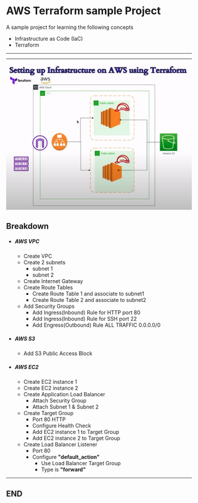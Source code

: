 # AWS Terraform sample Project

A sample project for learning the following concepts
- Infrastructure as Code (IaC)
- Terraform

---
---
![alt text](https://github.com/k-dev1234/aws-terraform/blob/1841ac8be38553999b403bf58feee337f121d231/Terraform%20IaC.PNG?raw=true)
## Breakdown
- ##### AWS VPC
    - Create VPC
    - Create 2 subnets
        - subnet 1
        - subnet 2
    - Create Internet Gateway
    - Create Route Tables
        - Create Route Table 1 and associate to subnet1
        - Create Route Table 2 and associate to subnet2
    - Add Security Groups
        - Add Ingress(Inbound) Rule for HTTP port 80
        - Add Ingress(Inbound) Rule for SSH port 22
        - Add Engress(Outbound) Rule ALL TRAFFIC 0.0.0.0/0
- ##### AWS S3
    - Add S3 Public Access Block
- ##### AWS EC2
    - Create EC2 instance 1 
    - Create EC2 instance 2
    - Create Application Load Balancer
        - Attach Security Group
        - Attach Subnet 1 & Subnet 2
    - Create Target Group
        - Port 80 HTTP
        - Configure Health Check
        - Add EC2 instance 1 to Target Group
        - Add EC2 instance 2 to Target Group
    - Create Load Balancer Listener
        - Port 80
        - Configure **"default_action"**
            - Use Load Balancer Target Group
            - Type is **"forward"**
---
## END